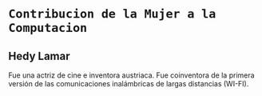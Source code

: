 # `Contribucion de la Mujer a la Computacion`
## Hedy Lamar
Fue una actriz de cine e inventora austriaca. Fue coinventora de la primera versión de las comunicaciones inalámbricas de largas distancias (WI-FI).
